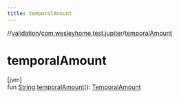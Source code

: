 ```yaml
---
title: temporalAmount
---
```

//[validation](../../index.html)/[com.wesleyhome.test.jupiter](index.html)/[temporalAmount](temporal-amount.html)



# temporalAmount



[jvm]\
fun [String](https://kotlinlang.org/api/latest/jvm/stdlib/kotlin/-string/index.html).[temporalAmount](temporal-amount.html)(): [TemporalAmount](https://docs.oracle.com/javase/8/docs/api/java/time/temporal/TemporalAmount.html)




